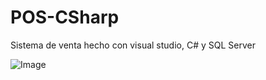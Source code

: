 ﻿# POS-CSharp
 Sistema de venta hecho con visual studio, C# y SQL Server

![Image](https://github.com/user-attachments/assets/875975ae-c68b-45eb-ae2b-769f7bba87ac)
